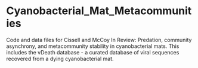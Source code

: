 # Cyanobacterial_Mat_Metacommunities
Code and data files for Cissell and McCoy In Review: Predation, community asynchrony, and metacommunity stability in cyanobacterial mats. 
This includes the vDeath database - a curated database of viral sequences recovered from a dying cyanobacterial mat.
